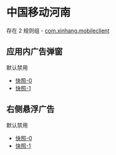 # 中国移动河南

存在 2 规则组 - [com.xinhang.mobileclient](/src/apps/com.xinhang.mobileclient.ts)

## 应用内广告弹窗

默认禁用

- [快照-0](https://i.gkd.li/i/13024867)
- [快照-1](https://i.gkd.li/i/13024869)

## 右侧悬浮广告

默认禁用

- [快照-0](https://i.gkd.li/i/13024863)
- [快照-1](https://i.gkd.li/i/13024872)
